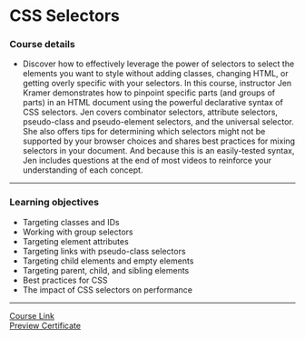 # CSS Selectors
### Course details
- Discover how to effectively leverage the power of selectors to select the elements you want to style without adding classes, changing HTML, or getting overly specific with your selectors. In this course, instructor Jen Kramer demonstrates how to pinpoint specific parts (and groups of parts) in an HTML document using the powerful declarative syntax of CSS selectors. Jen covers combinator selectors, attribute selectors, pseudo-class and pseudo-element selectors, and the universal selector. She also offers tips for determining which selectors might not be supported by your browser choices and shares best practices for mixing selectors in your document. And because this is an easily-tested syntax, Jen includes questions at the end of most videos to reinforce your understanding of each concept.
---
### Learning objectives
- Targeting classes and IDs
- Working with group selectors
- Targeting element attributes
- Targeting links with pseudo-class selectors
- Targeting child elements and empty elements
- Targeting parent, child, and sibling elements
- Best practices for CSS
- The impact of CSS selectors on performance
-------------------------------
[Course Link](https://www.linkedin.com/learning/css-selectors-2/the-power-of-selectors?autoplay=true)
<br/>[Preview Certificate](https://www.linkedin.com/learning/certificates/644aced07e686914d9fcd39d98210ba098754c1e6c33a144009a7c3d89358394?trk=share_certificate)
